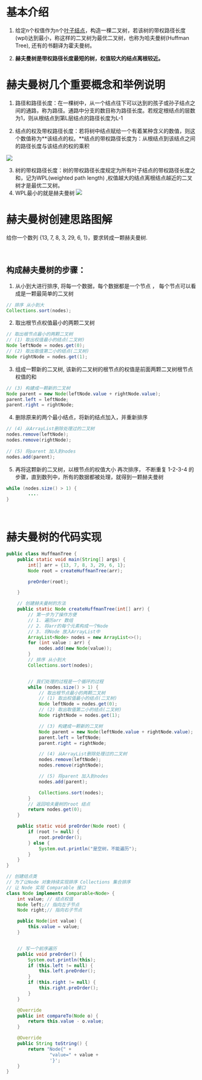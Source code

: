    

# 基本介绍
1. 给定n个权值作为n个[叶子结点](https://baike.baidu.com/item/%E5%8F%B6%E5%AD%90%E7%BB%93%E7%82%B9/3620239)，构造一棵二叉树，若该树的带权路径长度(wpl)达到最小，称这样的二叉树为最优二叉树，也称为哈夫曼树(Huffman Tree), 还有的书翻译为霍夫曼树。
   
2. **赫夫曼树是带权路径长度最短的树，权值较大的结点离根较近。**

   

# 赫夫曼树几个重要概念和举例说明
1. 路径和路径长度：在一棵树中，从一个结点往下可以达到的孩子或孙子结点之间的通路，称为路径。通路中分支的数目称为路径长度。若规定根结点的层数为1，则从根结点到第L层结点的路径长度为L-1

2. 结点的权及带权路径长度：若将树中结点赋给一个有着某种含义的数值，则这个数值称为**该结点的权。**结点的带权路径长度为：从根结点到该结点之间的路径长度与该结点的权的乘积

![](attachment/赫夫曼树1.png)

3. 树的带权路径长度：树的带权路径长度规定为所有叶子结点的带权路径长度之和，记为WPL(weighted path length) ,权值越大的结点离根结点越近的二叉树才是最优二叉树。
4. WPL最小的就是赫夫曼树
   ![](attachment/赫夫曼树2.png)

   

# 赫夫曼树创建思路图解
给你一个数列 {13, 7, 8, 3, 29, 6, 1}，要求转成一颗赫夫曼树.



<br />


## 构成赫夫曼树的步骤：

1. 从小到大进行排序, 将每一个数据，每个数据都是一个节点 ， 每个节点可以看成是一颗最简单的二叉树
```java
// 排序 从小到大  
Collections.sort(nodes);
```
2. 取出根节点权值最小的两颗二叉树
```java
// 取出根节点最小的两颗二叉树  
// (1) 取出权值最小的结点(二叉树)  
Node leftNode = nodes.get(0);  
// (2) 取出取值第二小的结点(二叉树)  
Node rightNode = nodes.get(1);
```

3. 组成一颗新的二叉树, 该新的二叉树的根节点的权值是前面两颗二叉树根节点权值的和 
```java
// (3) 构建成一颗新的二叉树  
Node parent = new Node(leftNode.value + rightNode.value);  
parent.left = leftNode;  
parent.right = rightNode;
```

4. 删除原来的两个最小结点，将新的结点加入，并重新排序

```java
// (4) 从ArrayList删除处理过的二叉树
nodes.remove(leftNode);
nodes.remove(rightNode);
   
// (5) 将parent 加入到nodes
nodes.add(parent);
```

5. 再将这颗新的二叉树，以根节点的权值大小 再次排序， 不断重复 1-2-3-4 的步骤，直到数列中，所有的数据都被处理，就得到一颗赫夫曼树

```java
while (nodes.size() > 1) {
		....
}
```



<br />



#   赫夫曼树的代码实现

```java
public class HuffmanTree {
    public static void main(String[] args) {
        int[] arr = {13, 7, 8, 3, 29, 6, 1};
        Node root = createHuffmanTree(arr);

        preOrder(root);

    }

    // 创建赫夫曼树的方法
    public static Node createHuffmanTree(int[] arr) {
        // 第一步为了操作方便
        // 1. 遍历arr 数组
        // 2. 将arr的每个元素构成一个Node
        // 3. 将Node 放入ArrayList中
        ArrayList<Node> nodes = new ArrayList<>();
        for (int value : arr) {
            nodes.add(new Node(value));
        }
        // 排序 从小到大
        Collections.sort(nodes);


        // 我们处理的过程是一个循环的过程
        while (nodes.size() > 1) {
            // 取出根节点最小的两颗二叉树
            // (1) 取出权值最小的结点(二叉树)
            Node leftNode = nodes.get(0);
            // (2) 取出取值第二小的结点(二叉树)
            Node rightNode = nodes.get(1);

            // (3) 构建成一颗新的二叉树
            Node parent = new Node(leftNode.value + rightNode.value);
            parent.left = leftNode;
            parent.right = rightNode;

            // (4) 从ArrayList删除处理过的二叉树
            nodes.remove(leftNode);
            nodes.remove(rightNode);

            // (5) 将parent 加入到nodes
            nodes.add(parent);

            Collections.sort(nodes);
        }
        // 返回哈夫曼树的root 结点
        return nodes.get(0);
    }

    public static void preOrder(Node root) {
        if (root != null) {
            root.preOrder();
        } else {
            System.out.println("是空树，不能遍历");
        }
    }
}

// 创建结点类
// 为了让Node 对象持续实现排序 Collections 集合排序
// 让 Node 实现 Comparable 接口
class Node implements Comparable<Node> {
    int value; // 结点权值
    Node left;// 指向左子节点
    Node right;// 指向右子节点

    public Node(int value) {
        this.value = value;
    }


    // 写一个前序遍历
    public void preOrder() {
        System.out.println(this);
        if (this.left != null) {
            this.left.preOrder();
        }
        if (this.right != null) {
            this.right.preOrder();
        }
    }

    @Override
    public int compareTo(Node o) {
        return this.value - o.value;
    }

    @Override
    public String toString() {
        return "Node{" +
                "value=" + value +
                '}';
    }
}
```

